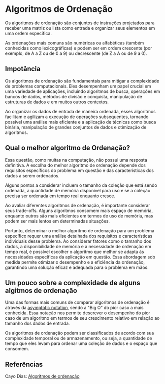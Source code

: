 # Algoritmos de Ordenação 

Os algoritmos de ordenação são conjuntos de instruções projetados para receber uma matriz ou lista como entrada e organizar seus elementos em uma ordem específica.

As ordenações mais comuns são numéricas ou alfabéticas (também conhecidas como lexicográficas) e podem ser em ordem crescente (por exemplo, de A a Z ou de 0 a 9) ou decrescente (de Z a A ou de 9 a 0).

## Impotância

Os algoritmos de ordenação são fundamentais para mitigar a complexidade de problemas computacionais. Eles desempenham um papel crucial em uma variedade de aplicações, incluindo algoritmos de busca, operações em bancos de dados, métodos de divisão e conquista, manipulação de estruturas de dados e em muitos outros contextos.

Ao organizar os dados de entrada de maneira ordenada, esses algoritmos facilitam e agilizam a execução de operações subsequentes, tornando possível uma análise mais eficiente e a aplicação de técnicas como busca binária, manipulação de grandes conjuntos de dados e otimização de algoritmos.

## Qual o melhor algoritmo de Ordenação?

Essa questão, como muitas na computação, não possui uma resposta definitiva. A escolha do melhor algoritmo de ordenação depende dos requisitos específicos do problema em questão e das características dos dados a serem ordenados.

Alguns pontos a considerar incluem o tamanho da coleção que está sendo ordenada, a quantidade de memória disponível para uso e se a coleção precisa ser ordenada em tempo real enquanto cresce.

Ao avaliar diferentes algoritmos de ordenação, é importante considerar seus trade-offs. Alguns algoritmos consomem mais espaço de memória, enquanto outros são mais eficientes em termos de uso de memória, mas podem ser mais lentos em determinadas situações.

Portanto, determinar o melhor algoritmo de ordenação para um problema específico requer uma análise detalhada dos requisitos e características individuais desse problema. Ao considerar fatores como o tamanho dos dados, a disponibilidade de memória e a necessidade de ordenação em tempo real, é possível escolher o algoritmo que melhor se adapta às necessidades específicas da aplicação em questão. Essa abordagem sob medida permite otimizar o desempenho e a eficiência da ordenação, garantindo uma solução eficaz e adequada para o problema em mãos.

## Um pouco sobre a complexidade de alguns algitmos de ordenação

Uma das formas mais comuns de comparar algoritmos de ordenação é através da <a href="https://github.com/FabioHenriqueFarias/algorithms-And-Data-Dtructures/Asymptotic_Notation" target="_blank">asymptotic notation</a>, sendo a "Big O" do pior caso a mais conhecida. Essa notação nos permite descrever o desempenho do pior caso de um algoritmo em termos de seu crescimento relativo em relação ao tamanho dos dados de entrada.

Os algoritmos de ordenação podem ser classificados de acordo com sua complexidade temporal ou de armazenamento, ou seja, a quantidade de tempo que eles levam para ordenar uma coleção de dados e o espaço que consomem.

## Referências

Cayo Dias: <a href="https://www.freecodecamp.org/portuguese/news/algoritmos-de-ordenacao-explicados-com-exemplos-em-python-java-e-c/" target="_blank"> Algoritmos de ordenação</a>  

